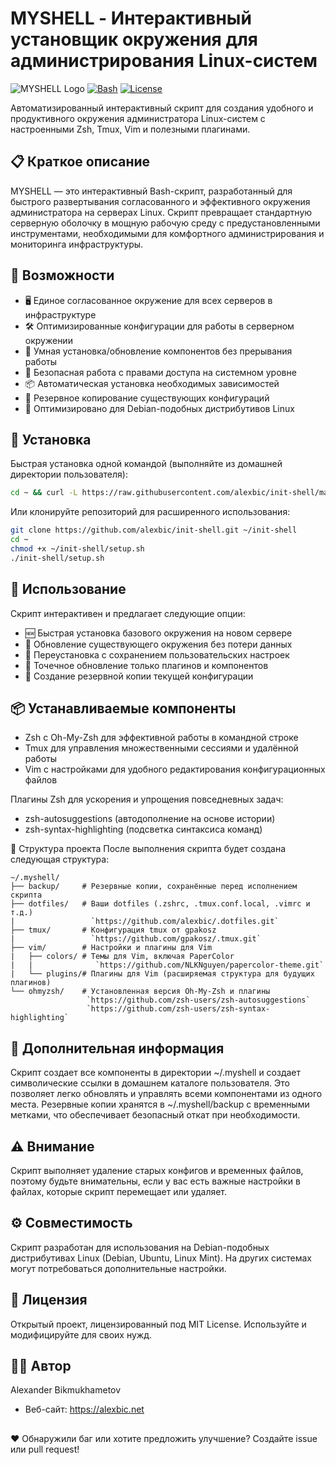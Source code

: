 # MYSHELL - Интерактивный установщик окружения для администрирования Linux-систем

![MYSHELL Logo](https://img.shields.io/badge/MYSHELL-v1.0.0-blue.svg)
[![Bash](https://img.shields.io/badge/Language-Bash-green.svg)](https://www.gnu.org/software/bash/)
[![License](https://img.shields.io/badge/License-MIT-yellow.svg)](LICENSE)

Автоматизированный интерактивный скрипт для создания удобного и продуктивного окружения администратора Linux-систем с настроенными Zsh, Tmux, Vim и полезными плагинами.

## 📋 Краткое описание

MYSHELL — это интерактивный Bash-скрипт, разработанный для быстрого развертывания согласованного и эффективного окружения администратора на серверах Linux. Скрипт превращает стандартную серверную оболочку в мощную рабочую среду с предустановленными инструментами, необходимыми для комфортного администрирования и мониторинга инфраструктуры.

## 🌟 Возможности

- 🖥️ Единое согласованное окружение для всех серверов в инфраструктуре
- 🛠️ Оптимизированные конфигурации для работы в серверном окружении
- 🔄 Умная установка/обновление компонентов без прерывания работы
- 🔐 Безопасная работа с правами доступа на системном уровне
- 📦 Автоматическая установка необходимых зависимостей
- 💾 Резервное копирование существующих конфигураций
- 🐧 Оптимизировано для Debian-подобных дистрибутивов Linux

## 🚀 Установка

Быстрая установка одной командой (выполняйте из домашней директории пользователя):
```bash
cd ~ && curl -L https://raw.githubusercontent.com/alexbic/init-shell/main/setup.sh -o ~/setup.sh && chmod +x ~/setup.sh && ~/setup.sh
```

Или клонируйте репозиторий для расширенного использования:
```bash
git clone https://github.com/alexbic/init-shell.git ~/init-shell
cd ~
chmod +x ~/init-shell/setup.sh
./init-shell/setup.sh
```
## 🔧 Использование
Скрипт интерактивен и предлагает следующие опции:

- 🆕 Быстрая установка базового окружения на новом сервере
- 🔄 Обновление существующего окружения без потери данных
- 🔁 Переустановка с сохранением пользовательских настроек
- 🧩 Точечное обновление только плагинов и компонентов
- 💾 Создание резервной копии текущей конфигурации

## 📦 Устанавливаемые компоненты

- Zsh с Oh-My-Zsh для эффективной работы в командной строке
- Tmux для управления множественными сессиями и удалённой работы
- Vim с настройками для удобного редактирования конфигурационных файлов
  
Плагины Zsh для ускорения и упрощения повседневных задач:
- zsh-autosuggestions (автодополнение на основе истории)
- zsh-syntax-highlighting (подсветка синтаксиса команд)

📂 Структура проекта
После выполнения скрипта будет создана следующая структура:
```text
~/.myshell/
├── backup/     # Резервные копии, сохранённые перед исполнением скрипта
├── dotfiles/   # Ваши dotfiles (.zshrc, .tmux.conf.local, .vimrc и т.д.)
|                 `https://github.com/alexbic/.dotfiles.git`
├── tmux/       # Конфигурация tmux от gpakosz
|                 `https://github.com/gpakosz/.tmux.git`
├── vim/        # Настройки и плагины для Vim
|   ├── colors/ # Темы для Vim, включая PaperColor
|   |              `https://github.com/NLKNguyen/papercolor-theme.git`
|   └── plugins/# Плагины для Vim (расширяемая структура для будущих плагинов)
└── ohmyzsh/    # Установленная версия Oh-My-Zsh и плагины
                 `https://github.com/zsh-users/zsh-autosuggestions`
                 `https://github.com/zsh-users/zsh-syntax-highlighting`
```

## 🧰 Дополнительная информация

Скрипт создает все компоненты в директории ~/.myshell и создает символические ссылки в домашнем каталоге пользователя. Это позволяет легко обновлять и управлять всеми компонентами из одного места. Резервные копии хранятся в ~/.myshell/backup с временными метками, что обеспечивает безопасный откат при необходимости.

## ⚠️ Внимание

Скрипт выполняет удаление старых конфигов и временных файлов, поэтому будьте внимательны, если у вас есть важные настройки в файлах, которые скрипт перемещает или удаляет.

## ⚙️ Совместимость

Скрипт разработан для использования на Debian-подобных дистрибутивах Linux (Debian, Ubuntu, Linux Mint). На других системах могут потребоваться дополнительные настройки.

## 📝 Лицензия

Открытый проект, лицензированный под MIT License. Используйте и модифицируйте для своих нужд.

## 👨‍💻 Автор

Alexander Bikmukhametov
- Веб-сайт: https://alexbic.net
  
##
❤️ Обнаружили баг или хотите предложить улучшение? Создайте issue или pull request!
